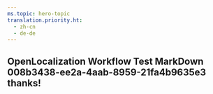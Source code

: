```yaml
---
ms.topic: hero-topic
translation.priority.ht: 
  - zh-cn
  - de-de
---
```

## OpenLocalization Workflow Test MarkDown 008b3438-ee2a-4aab-8959-21fa4b9635e3 thanks!
